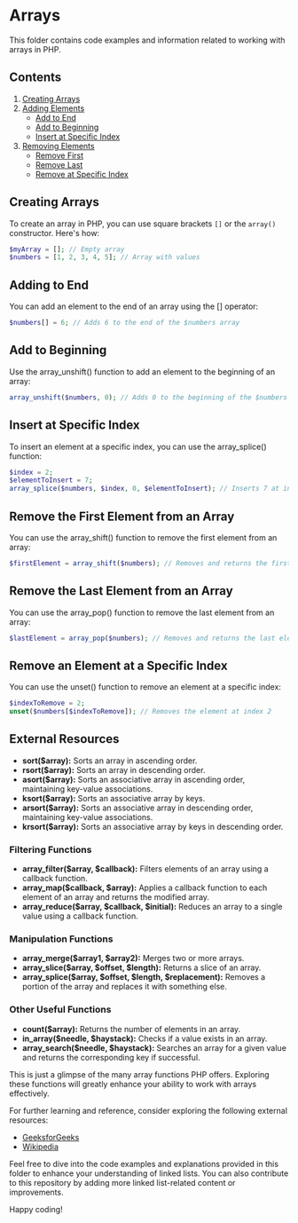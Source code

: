 # Arrays

This folder contains code examples and information related to working with arrays in PHP.

## Contents

1. [Creating Arrays](#creating-arrays)
2. [Adding Elements](#adding-elements)
    - [Add to End](#add-to-end)
    - [Add to Beginning](#add-to-beginning)
    - [Insert at Specific Index](#insert-at-specific-index)
3. [Removing Elements](#removing-elements)
    - [Remove First](#remove-first)
    - [Remove Last](#remove-last)
    - [Remove at Specific Index](#remove-at-specific-index)

## Creating Arrays

To create an array in PHP, you can use square brackets `[]` or the `array()` constructor. Here's how:

```php
$myArray = []; // Empty array
$numbers = [1, 2, 3, 4, 5]; // Array with values
```

## Adding to End

You can add an element to the end of an array using the [] operator:
```php
$numbers[] = 6; // Adds 6 to the end of the $numbers array
```

## Add to Beginning

Use the array_unshift() function to add an element to the beginning of an array:
```php
array_unshift($numbers, 0); // Adds 0 to the beginning of the $numbers array
```

## Insert at Specific Index

To insert an element at a specific index, you can use the array_splice() function:
```php
$index = 2;
$elementToInsert = 7;
array_splice($numbers, $index, 0, $elementToInsert); // Inserts 7 at index 2
```

## Remove the First Element from an Array

You can use the array_shift() function to remove the first element from an array:
```php
$firstElement = array_shift($numbers); // Removes and returns the first element
```

## Remove the Last Element from an Array

You can use the array_pop() function to remove the last element from an array:
```php
$lastElement = array_pop($numbers); // Removes and returns the last element
```

## Remove an Element at a Specific Index

You can use the unset() function to remove an element at a specific index:
```php
$indexToRemove = 2;
unset($numbers[$indexToRemove]); // Removes the element at index 2
```
## External Resources

- **sort($array):** Sorts an array in ascending order.
- **rsort($array):** Sorts an array in descending order.
- **asort($array):** Sorts an associative array in ascending order, maintaining key-value associations.
- **ksort($array):** Sorts an associative array by keys.
- **arsort($array):** Sorts an associative array in descending order, maintaining key-value associations.
- **krsort($array):** Sorts an associative array by keys in descending order.

### Filtering Functions

- **array_filter($array, $callback):** Filters elements of an array using a callback function.
- **array_map($callback, $array):** Applies a callback function to each element of an array and returns the modified array.
- **array_reduce($array, $callback, $initial):** Reduces an array to a single value using a callback function.

### Manipulation Functions

- **array_merge($array1, $array2):** Merges two or more arrays.
- **array_slice($array, $offset, $length):** Returns a slice of an array.
- **array_splice($array, $offset, $length, $replacement):** Removes a portion of the array and replaces it with something else.

### Other Useful Functions

- **count($array):** Returns the number of elements in an array.
- **in_array($needle, $haystack):** Checks if a value exists in an array.
- **array_search($needle, $haystack):** Searches an array for a given value and returns the corresponding key if successful.

This is just a glimpse of the many array functions PHP offers. Exploring these functions will greatly enhance your ability to work with arrays effectively.

For further learning and reference, consider exploring the following external resources:

- [GeeksforGeeks](https://www.geeksforgeeks.org/data-structures/arrays/)
- [Wikipedia](https://en.wikipedia.org/wiki/arrays)

Feel free to dive into the code examples and explanations provided in this folder to enhance your understanding of linked lists. You can also contribute to this repository by adding more linked list-related content or improvements.

Happy coding!



